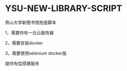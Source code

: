 # YSU-NEW-LIBRARY-SCRIPT
燕山大学新图书馆抢座脚本

1，需要你有一台云服务器

2，需要安装docker

3，需要使用selenium docker版

提供有偿搭建服务
